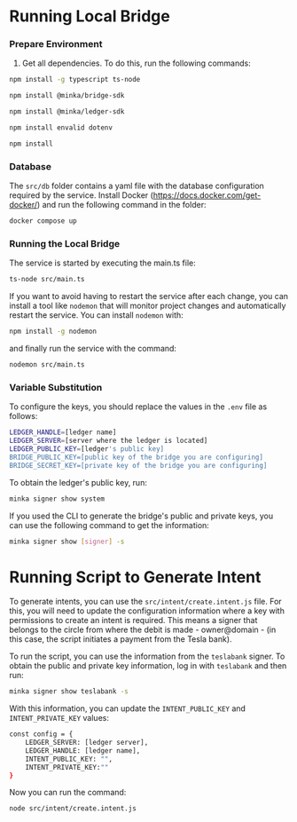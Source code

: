 # Running Local Bridge
### Prepare Environment
1. Get all dependencies. To do this, run the following commands:

```bash
npm install -g typescript ts-node
```

```bash
npm install @minka/bridge-sdk
```
```bash
npm install @minka/ledger-sdk
```
```bash
npm install envalid dotenv
```

```bash
npm install
```

### Database
The `src/db` folder contains a yaml file with the database configuration required by the service. Install Docker (https://docs.docker.com/get-docker/) and run the following command in the folder:

```bash
docker compose up
``` 
### Running the Local Bridge 

The service is started by executing the main.ts file:
```bash
ts-node src/main.ts
``` 
If you want to avoid having to restart the service after each change, you can install a tool like `nodemon` that will monitor project changes and automatically restart the service. You can install `nodemon` with:
```bash
npm install -g nodemon
```

and finally run the service with the command:
```bash
nodemon src/main.ts
```

### Variable Substitution
To configure the keys, you should replace the values in the `.env` file as follows:

```bash
LEDGER_HANDLE=[ledger name]
LEDGER_SERVER=[server where the ledger is located]
LEDGER_PUBLIC_KEY=[ledger's public key] 
BRIDGE_PUBLIC_KEY=[public key of the bridge you are configuring]
BRIDGE_SECRET_KEY=[private key of the bridge you are configuring]
```

To obtain the ledger's public key, run:
```bash
minka signer show system
```
If you used the CLI to generate the bridge's public and private keys, you can use the following command to get the information:
```bash
minka signer show [signer] -s
```

# Running Script to Generate Intent

To generate intents, you can use the `src/intent/create.intent.js` file. For this, you will need to update the configuration information where a key with permissions to create an intent is required. This means a signer that belongs to the circle from where the debit is made - owner@domain - (in this case, the script initiates a payment from the Tesla bank).

To run the script, you can use the information from the `teslabank` signer. To obtain the public and private key information, log in with `teslabank` and then run:

```bash
minka signer show teslabank -s
```
With this information, you can update the `INTENT_PUBLIC_KEY` and `INTENT_PRIVATE_KEY` values:
```bash
const config = {
    LEDGER_SERVER: [ledger server],
    LEDGER_HANDLE: [ledger name],
    INTENT_PUBLIC_KEY: "",
    INTENT_PRIVATE_KEY:""
}
```
Now you can run the command:
```bash
node src/intent/create.intent.js
```
